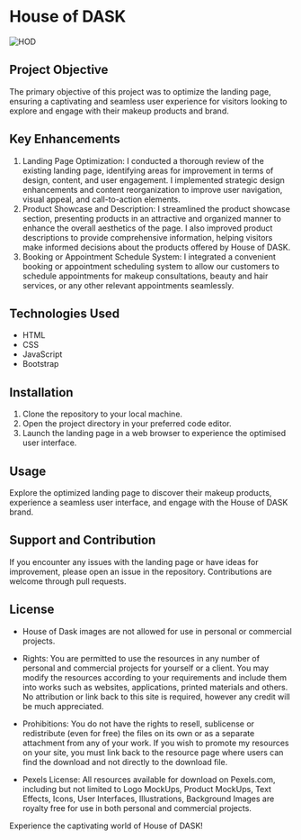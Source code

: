 # House of DASK

![HOD](https://github.com/techgirldiaries/daskbeauty/assets/55244578/e37358ad-79d5-4e4d-a70b-5ffe2ed449e6)

## Project Objective
The primary objective of this project was to optimize the landing page, ensuring a captivating and seamless user experience for visitors looking to explore and engage with their makeup products and brand.

## Key Enhancements
1. Landing Page Optimization: I conducted a thorough review of the existing landing page, identifying areas for improvement in terms of design, content, and user engagement. I implemented strategic design enhancements and content reorganization to improve user navigation, visual appeal, and call-to-action elements.
2. Product Showcase and Description: I streamlined the product showcase section, presenting products in an attractive and organized manner to enhance the overall aesthetics of the page. I also improved product descriptions to provide comprehensive information, helping visitors make informed decisions about the products offered by House of DASK.
3. Booking or Appointment Schedule System: I integrated a convenient booking or appointment scheduling system to allow our customers to schedule appointments for makeup consultations, beauty and hair services, or any other relevant appointments seamlessly.


## Technologies Used
- HTML
- CSS
- JavaScript
- Bootstrap

## Installation
1. Clone the repository to your local machine.
2. Open the project directory in your preferred code editor.
3. Launch the landing page in a web browser to experience the optimised user interface.

## Usage
Explore the optimized landing page to discover their makeup products, experience a seamless user interface, and engage with the House of DASK brand.

## Support and Contribution
If you encounter any issues with the landing page or have ideas for improvement, please open an issue in the repository. Contributions are welcome through pull requests.

## License
- House of Dask images are not allowed for use in personal or commercial projects.

- Rights: You are permitted to use the resources in any number of personal and commercial projects for yourself or a client. You may modify the resources according to your requirements and include them into works such as websites, applications, printed materials and others. No attribution or link back to this site is required, however any credit will be much appreciated.

- Prohibitions: You do not have the rights to resell, sublicense or redistribute (even for free) the files on its own or as a separate attachment from any of your work. If you wish to promote my resources on your site, you must link back to the resource page where users can find the download and not directly to the download file.

- Pexels License: All resources available for download on Pexels.com, including but not limited to Logo MockUps, Product MockUps, Text Effects, Icons, User Interfaces, Illustrations, Background Images are royalty free for use in both personal and commercial projects.


Experience the captivating world of House of DASK!
